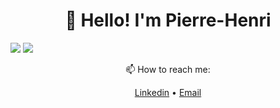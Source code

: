 <h1 align="center">👋 Hello! I'm Pierre-Henri</h3>

<a align="left">
  <img src="https://readme.phbasin.vercel.app/api/top-langs/?username=PHBasin&layout=compact&title_color=000000">
</a>
  
<a align="left">
  <img src="https://readme.phbasin.vercel.app/api?username=PHBasin&title_color=000000&show_icons=true&icon_color=000000">
</a>

<div>
  <p align="center"> 📫 How to reach me: </p>
  <p align="center">
    <a href="https://www.linkedin.com/in/pierrehenribasin/">Linkedin</a> •
    <a href="mailto:basinpierrehenri@gmail.com">Email</a>
  </p>
</div>
